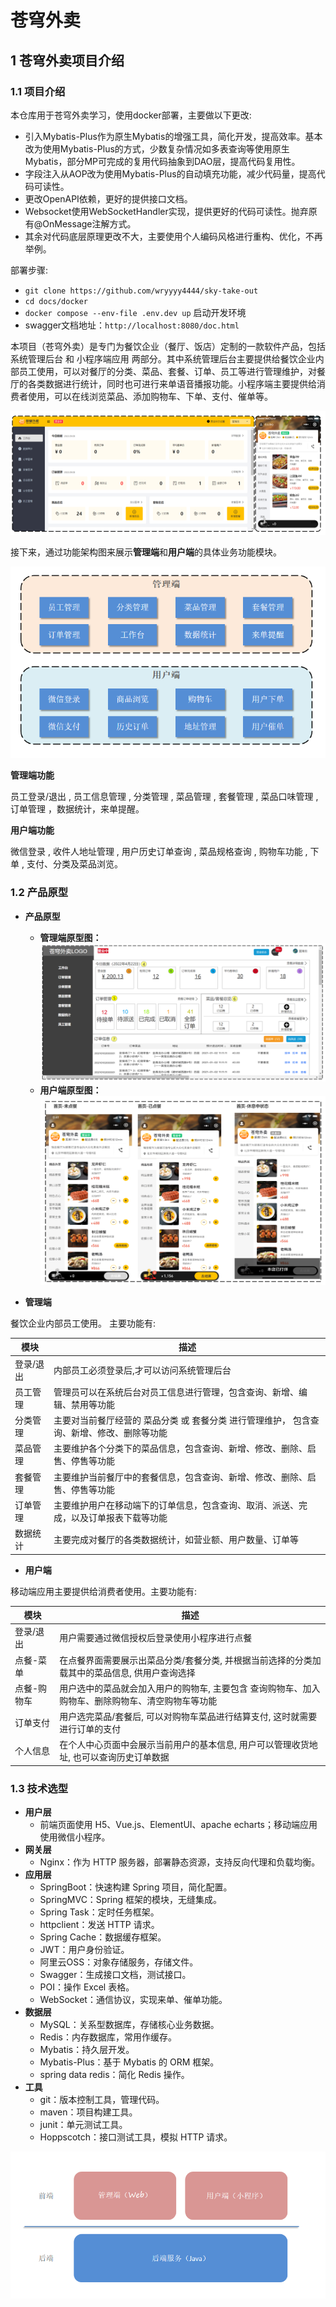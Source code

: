 # 苍穹外卖

## 1 苍穹外卖项目介绍

### 1.1 项目介绍

本仓库用于苍穹外卖学习，使用docker部署，主要做以下更改: 

- 引入Mybatis-Plus作为原生Mybatis的增强工具，简化开发，提高效率。基本改为使用Mybatis-Plus的方式，少数复杂情况如多表查询等使用原生Mybatis，部分MP可完成的复用代码抽象到DAO层，提高代码复用性。
- 字段注入从AOP改为使用Mybatis-Plus的自动填充功能，减少代码量，提高代码可读性。
- 更改OpenAPI依赖，更好的提供接口文档。
- Websocket使用WebSocketHandler实现，提供更好的代码可读性。抛弃原有@OnMessage注解方式。
- 其余对代码底层原理更改不大，主要使用个人编码风格进行重构、优化，不再举例。

部署步骤: 

- `git clone https://github.com/wryyyy4444/sky-take-out`
- `cd docs/docker`
- `docker compose --env-file .env.dev up` 启动开发环境
- swagger文档地址：`http://localhost:8080/doc.html`

本项目（苍穹外卖）是专门为餐饮企业（餐厅、饭店）定制的一款软件产品，包括 系统管理后台 和 小程序端应用 两部分。其中系统管理后台主要提供给餐饮企业内部员工使用，可以对餐厅的分类、菜品、套餐、订单、员工等进行管理维护，对餐厅的各类数据进行统计，同时也可进行来单语音播报功能。小程序端主要提供给消费者使用，可以在线浏览菜品、添加购物车、下单、支付、催单等。

![mainPage](docs/img/README/README-IMG-20240804230908984.png)

接下来，通过功能架构图来展示**管理端**和**用户端**的具体业务功能模块。

![Module](docs/img/README/README-IMG-20240804230909144.png)

**管理端功能**

员工登录/退出 , 员工信息管理 , 分类管理 , 菜品管理 , 套餐管理 , 菜品口味管理 , 订单管理 ，数据统计，来单提醒。

**用户端功能**

 微信登录 , 收件人地址管理 , 用户历史订单查询 , 菜品规格查询 , 购物车功能 , 下单 , 支付、分类及菜品浏览。

### 1.2 产品原型

- **产品原型**
	- **管理端原型图：**  
		![origin_admin](docs/img/README/README-IMG-20240804230909344.png)
	- **用户端原型图：**  
		![origin_user](docs/img/README/README-IMG-20240804230909523.png)

- **管理端**

餐饮企业内部员工使用。 主要功能有:

| 模块      | 描述                                                         |
| --------- | ------------------------------------------------------------ |
| 登录/退出 | 内部员工必须登录后,才可以访问系统管理后台                    |
| 员工管理  | 管理员可以在系统后台对员工信息进行管理，包含查询、新增、编辑、禁用等功能 |
| 分类管理  | 主要对当前餐厅经营的 菜品分类 或 套餐分类 进行管理维护， 包含查询、新增、修改、删除等功能 |
| 菜品管理  | 主要维护各个分类下的菜品信息，包含查询、新增、修改、删除、启售、停售等功能 |
| 套餐管理  | 主要维护当前餐厅中的套餐信息，包含查询、新增、修改、删除、启售、停售等功能 |
| 订单管理  | 主要维护用户在移动端下的订单信息，包含查询、取消、派送、完成，以及订单报表下载等功能 |
| 数据统计  | 主要完成对餐厅的各类数据统计，如营业额、用户数量、订单等     |

- **用户端**

移动端应用主要提供给消费者使用。主要功能有:

| 模块        | 描述                                                         |
| ----------- | ------------------------------------------------------------ |
| 登录/退出   | 用户需要通过微信授权后登录使用小程序进行点餐                 |
| 点餐-菜单   | 在点餐界面需要展示出菜品分类/套餐分类, 并根据当前选择的分类加载其中的菜品信息, 供用户查询选择 |
| 点餐-购物车 | 用户选中的菜品就会加入用户的购物车, 主要包含 查询购物车、加入购物车、删除购物车、清空购物车等功能 |
| 订单支付    | 用户选完菜品/套餐后, 可以对购物车菜品进行结算支付, 这时就需要进行订单的支付 |
| 个人信息    | 在个人中心页面中会展示当前用户的基本信息, 用户可以管理收货地址, 也可以查询历史订单数据 |

### 1.3 技术选型

- **用户层**
    - 前端页面使用 H5、Vue.js、ElementUI、apache echarts；移动端应用使用微信小程序。
- **网关层**
    - Nginx：作为 HTTP 服务器，部署静态资源，支持反向代理和负载均衡。
- **应用层**
    - SpringBoot：快速构建 Spring 项目，简化配置。
    - SpringMVC：Spring 框架的模块，无缝集成。
    - Spring Task：定时任务框架。
    - httpclient：发送 HTTP 请求。
    - Spring Cache：数据缓存框架。
    - JWT：用户身份验证。
    - 阿里云OSS：对象存储服务，存储文件。
    - Swagger：生成接口文档，测试接口。
    - POI：操作 Excel 表格。
    - WebSocket：通信协议，实现来单、催单功能。
- **数据层**
    - MySQL：关系型数据库，存储核心业务数据。
    - Redis：内存数据库，常用作缓存。
    - Mybatis：持久层开发。
    - Mybatis-Plus：基于 Mybatis 的 ORM 框架。
    - spring data redis：简化 Redis 操作。
- **工具**
    - git：版本控制工具，管理代码。
    - maven：项目构建工具。
    - junit：单元测试工具。
    - Hoppscotch：接口测试工具，模拟 HTTP 请求。

![FB](docs/img/README/README-IMG-20240804230909724.png)
